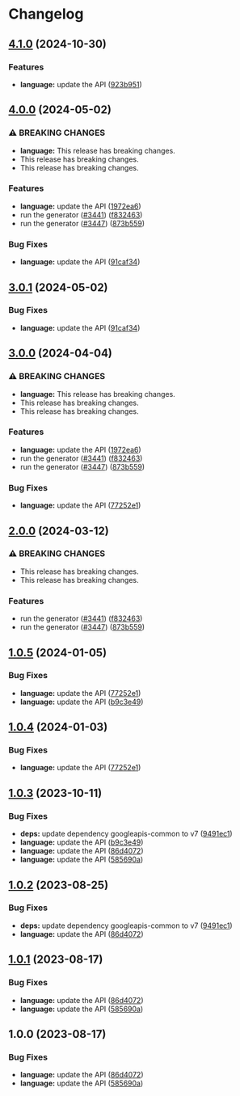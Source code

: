 # Changelog

## [4.1.0](https://github.com/googleapis/google-api-nodejs-client/compare/language-v4.0.0...language-v4.1.0) (2024-10-30)


### Features

* **language:** update the API ([923b951](https://github.com/googleapis/google-api-nodejs-client/commit/923b951d3ebe7523ac2ea6e88e9dd810cd9478eb))

## [4.0.0](https://github.com/googleapis/google-api-nodejs-client/compare/language-v3.0.1...language-v4.0.0) (2024-05-02)


### ⚠ BREAKING CHANGES

* **language:** This release has breaking changes.
* This release has breaking changes.
* This release has breaking changes.

### Features

* **language:** update the API ([1972ea6](https://github.com/googleapis/google-api-nodejs-client/commit/1972ea604b5d67ece5986888f12150f601980ab1))
* run the generator ([#3441](https://github.com/googleapis/google-api-nodejs-client/issues/3441)) ([f832463](https://github.com/googleapis/google-api-nodejs-client/commit/f832463312572dc58fe89f9254282982a520d1df))
* run the generator ([#3447](https://github.com/googleapis/google-api-nodejs-client/issues/3447)) ([873b559](https://github.com/googleapis/google-api-nodejs-client/commit/873b55950bcf04db37f08e8a62caa6e4a9b9c487))


### Bug Fixes

* **language:** update the API ([91caf34](https://github.com/googleapis/google-api-nodejs-client/commit/91caf3471150689b54fa2a51cde93de44c595df7))

## [3.0.1](https://github.com/googleapis/google-api-nodejs-client/compare/language-v3.0.0...language-v3.0.1) (2024-05-02)


### Bug Fixes

* **language:** update the API ([91caf34](https://github.com/googleapis/google-api-nodejs-client/commit/91caf3471150689b54fa2a51cde93de44c595df7))

## [3.0.0](https://github.com/googleapis/google-api-nodejs-client/compare/language-v2.0.0...language-v3.0.0) (2024-04-04)


### ⚠ BREAKING CHANGES

* **language:** This release has breaking changes.
* This release has breaking changes.
* This release has breaking changes.

### Features

* **language:** update the API ([1972ea6](https://github.com/googleapis/google-api-nodejs-client/commit/1972ea604b5d67ece5986888f12150f601980ab1))
* run the generator ([#3441](https://github.com/googleapis/google-api-nodejs-client/issues/3441)) ([f832463](https://github.com/googleapis/google-api-nodejs-client/commit/f832463312572dc58fe89f9254282982a520d1df))
* run the generator ([#3447](https://github.com/googleapis/google-api-nodejs-client/issues/3447)) ([873b559](https://github.com/googleapis/google-api-nodejs-client/commit/873b55950bcf04db37f08e8a62caa6e4a9b9c487))


### Bug Fixes

* **language:** update the API ([77252e1](https://github.com/googleapis/google-api-nodejs-client/commit/77252e1b9c209700260742a3884ff628457387f7))

## [2.0.0](https://github.com/googleapis/google-api-nodejs-client/compare/language-v1.0.5...language-v2.0.0) (2024-03-12)


### ⚠ BREAKING CHANGES

* This release has breaking changes.
* This release has breaking changes.

### Features

* run the generator ([#3441](https://github.com/googleapis/google-api-nodejs-client/issues/3441)) ([f832463](https://github.com/googleapis/google-api-nodejs-client/commit/f832463312572dc58fe89f9254282982a520d1df))
* run the generator ([#3447](https://github.com/googleapis/google-api-nodejs-client/issues/3447)) ([873b559](https://github.com/googleapis/google-api-nodejs-client/commit/873b55950bcf04db37f08e8a62caa6e4a9b9c487))

## [1.0.5](https://github.com/googleapis/google-api-nodejs-client/compare/language-v1.0.4...language-v1.0.5) (2024-01-05)


### Bug Fixes

* **language:** update the API ([77252e1](https://github.com/googleapis/google-api-nodejs-client/commit/77252e1b9c209700260742a3884ff628457387f7))
* **language:** update the API ([b9c3e49](https://github.com/googleapis/google-api-nodejs-client/commit/b9c3e4940a7b6d5b578a6496b54a41ec9ceb21d1))

## [1.0.4](https://github.com/googleapis/google-api-nodejs-client/compare/language-v1.0.3...language-v1.0.4) (2024-01-03)


### Bug Fixes

* **language:** update the API ([77252e1](https://github.com/googleapis/google-api-nodejs-client/commit/77252e1b9c209700260742a3884ff628457387f7))

## [1.0.3](https://github.com/googleapis/google-api-nodejs-client/compare/language-v1.0.2...language-v1.0.3) (2023-10-11)


### Bug Fixes

* **deps:** update dependency googleapis-common to v7 ([9491ec1](https://github.com/googleapis/google-api-nodejs-client/commit/9491ec1cdc3c413e7d73edcfcd59cf5c28a7c855))
* **language:** update the API ([b9c3e49](https://github.com/googleapis/google-api-nodejs-client/commit/b9c3e4940a7b6d5b578a6496b54a41ec9ceb21d1))
* **language:** update the API ([86d4072](https://github.com/googleapis/google-api-nodejs-client/commit/86d4072801d2f4feb3534bc3c506ef779a967d22))
* **language:** update the API ([585690a](https://github.com/googleapis/google-api-nodejs-client/commit/585690a03375763f2f3f69d1b89525be79d926c3))

## [1.0.2](https://github.com/googleapis/google-api-nodejs-client/compare/language-v1.0.1...language-v1.0.2) (2023-08-25)


### Bug Fixes

* **deps:** update dependency googleapis-common to v7 ([9491ec1](https://github.com/googleapis/google-api-nodejs-client/commit/9491ec1cdc3c413e7d73edcfcd59cf5c28a7c855))
* **language:** update the API ([86d4072](https://github.com/googleapis/google-api-nodejs-client/commit/86d4072801d2f4feb3534bc3c506ef779a967d22))

## [1.0.1](https://github.com/googleapis/google-api-nodejs-client/compare/language-v1.0.0...language-v1.0.1) (2023-08-17)


### Bug Fixes

* **language:** update the API ([86d4072](https://github.com/googleapis/google-api-nodejs-client/commit/86d4072801d2f4feb3534bc3c506ef779a967d22))
* **language:** update the API ([585690a](https://github.com/googleapis/google-api-nodejs-client/commit/585690a03375763f2f3f69d1b89525be79d926c3))

## 1.0.0 (2023-08-17)


### Bug Fixes

* **language:** update the API ([86d4072](https://github.com/googleapis/google-api-nodejs-client/commit/86d4072801d2f4feb3534bc3c506ef779a967d22))
* **language:** update the API ([585690a](https://github.com/googleapis/google-api-nodejs-client/commit/585690a03375763f2f3f69d1b89525be79d926c3))
